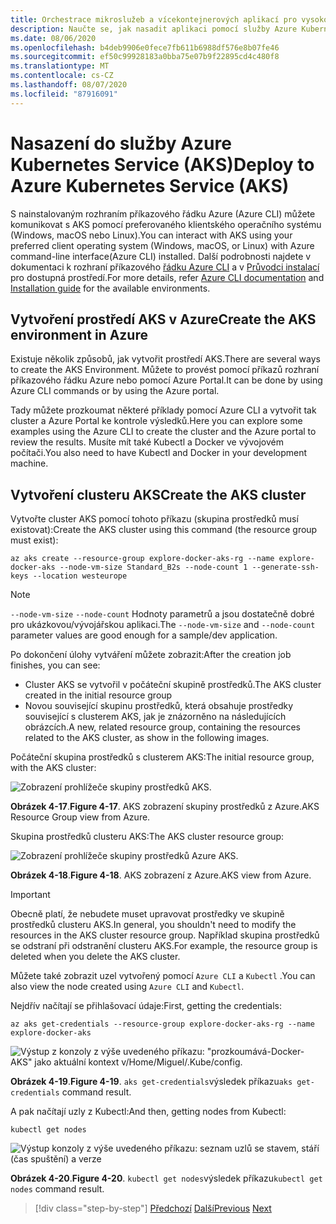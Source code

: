 ```yaml
---
title: Orchestrace mikroslužeb a vícekontejnerových aplikací pro vysokou škálovatelnost a dostupnost
description: Naučte se, jak nasadit aplikaci pomocí služby Azure Kubernetes.
ms.date: 08/06/2020
ms.openlocfilehash: b4deb9906e0fece7fb611b6988df576e8b07fe46
ms.sourcegitcommit: ef50c99928183a0bba75e07b9f22895cd4c480f8
ms.translationtype: MT
ms.contentlocale: cs-CZ
ms.lasthandoff: 08/07/2020
ms.locfileid: "87916091"
---
```

# <a name="deploy-to-azure-kubernetes-service-aks"></a><span data-ttu-id="a4547-103">Nasazení do služby Azure Kubernetes Service (AKS)</span><span class="sxs-lookup"><span data-stu-id="a4547-103">Deploy to Azure Kubernetes Service (AKS)</span></span>

<span data-ttu-id="a4547-104">S nainstalovaným rozhraním příkazového řádku Azure (Azure CLI) můžete komunikovat s AKS pomocí preferovaného klientského operačního systému (Windows, macOS nebo Linux).</span><span class="sxs-lookup"><span data-stu-id="a4547-104">You can interact with AKS using your preferred client operating system (Windows, macOS, or Linux) with Azure command-line interface(Azure CLI) installed.</span></span> <span data-ttu-id="a4547-105">Další podrobnosti najdete v dokumentaci k rozhraní příkazového [řádku Azure CLI](https://docs.microsoft.com/cli/azure/?view=azure-cli-latest) a v [Průvodci instalací](https://docs.microsoft.com/cli/azure/install-azure-cli?view=azure-cli-latest) pro dostupná prostředí.</span><span class="sxs-lookup"><span data-stu-id="a4547-105">For more details, refer [Azure CLI documentation](https://docs.microsoft.com/cli/azure/?view=azure-cli-latest) and [Installation guide](https://docs.microsoft.com/cli/azure/install-azure-cli?view=azure-cli-latest) for the available environments.</span></span>

## <a name="create-the-aks-environment-in-azure"></a><span data-ttu-id="a4547-106">Vytvoření prostředí AKS v Azure</span><span class="sxs-lookup"><span data-stu-id="a4547-106">Create the AKS environment in Azure</span></span>

<span data-ttu-id="a4547-107">Existuje několik způsobů, jak vytvořit prostředí AKS.</span><span class="sxs-lookup"><span data-stu-id="a4547-107">There are several ways to create the AKS Environment.</span></span> <span data-ttu-id="a4547-108">Můžete to provést pomocí příkazů rozhraní příkazového řádku Azure nebo pomocí Azure Portal.</span><span class="sxs-lookup"><span data-stu-id="a4547-108">It can be done by using Azure CLI commands or by using the Azure portal.</span></span>

<span data-ttu-id="a4547-109">Tady můžete prozkoumat některé příklady pomocí Azure CLI a vytvořit tak cluster a Azure Portal ke kontrole výsledků.</span><span class="sxs-lookup"><span data-stu-id="a4547-109">Here you can explore some examples using the Azure CLI to create the cluster and the Azure portal to review the results.</span></span> <span data-ttu-id="a4547-110">Musíte mít také Kubectl a Docker ve vývojovém počítači.</span><span class="sxs-lookup"><span data-stu-id="a4547-110">You also need to have Kubectl and Docker in your development machine.</span></span>

## <a name="create-the-aks-cluster"></a><span data-ttu-id="a4547-111">Vytvoření clusteru AKS</span><span class="sxs-lookup"><span data-stu-id="a4547-111">Create the AKS cluster</span></span>

<span data-ttu-id="a4547-112">Vytvořte cluster AKS pomocí tohoto příkazu (skupina prostředků musí existovat):</span><span class="sxs-lookup"><span data-stu-id="a4547-112">Create the AKS cluster using this command (the resource group must exist):</span></span>

```console
az aks create --resource-group explore-docker-aks-rg --name explore-docker-aks --node-vm-size Standard_B2s --node-count 1 --generate-ssh-keys --location westeurope
```

> [!NOTE]
> <span data-ttu-id="a4547-113">`--node-vm-size` `--node-count` Hodnoty parametrů a jsou dostatečně dobré pro ukázkovou/vývojářskou aplikaci.</span><span class="sxs-lookup"><span data-stu-id="a4547-113">The `--node-vm-size` and `--node-count` parameter values are good enough for a sample/dev application.</span></span>

<span data-ttu-id="a4547-114">Po dokončení úlohy vytváření můžete zobrazit:</span><span class="sxs-lookup"><span data-stu-id="a4547-114">After the creation job finishes, you can see:</span></span>

- <span data-ttu-id="a4547-115">Cluster AKS se vytvořil v počáteční skupině prostředků.</span><span class="sxs-lookup"><span data-stu-id="a4547-115">The AKS cluster created in the initial resource group</span></span>
- <span data-ttu-id="a4547-116">Novou související skupinu prostředků, která obsahuje prostředky související s clusterem AKS, jak je znázorněno na následujících obrázcích.</span><span class="sxs-lookup"><span data-stu-id="a4547-116">A new, related resource group, containing the resources related to the AKS cluster, as show in the following images.</span></span>

<span data-ttu-id="a4547-117">Počáteční skupina prostředků s clusterem AKS:</span><span class="sxs-lookup"><span data-stu-id="a4547-117">The initial resource group, with the AKS cluster:</span></span>

![Zobrazení prohlížeče skupiny prostředků AKS.](media/deploy-azure-kubernetes-service/aks-cluster-view.png)

<span data-ttu-id="a4547-119">**Obrázek 4-17**.</span><span class="sxs-lookup"><span data-stu-id="a4547-119">**Figure 4-17**.</span></span> <span data-ttu-id="a4547-120">AKS zobrazení skupiny prostředků z Azure.</span><span class="sxs-lookup"><span data-stu-id="a4547-120">AKS Resource Group view from Azure.</span></span>

<span data-ttu-id="a4547-121">Skupina prostředků clusteru AKS:</span><span class="sxs-lookup"><span data-stu-id="a4547-121">The AKS cluster resource group:</span></span>

![Zobrazení prohlížeče skupiny prostředků Azure AKS.](media/deploy-azure-kubernetes-service/aks-resource-group-view.png)

<span data-ttu-id="a4547-123">**Obrázek 4-18**.</span><span class="sxs-lookup"><span data-stu-id="a4547-123">**Figure 4-18**.</span></span> <span data-ttu-id="a4547-124">AKS zobrazení z Azure.</span><span class="sxs-lookup"><span data-stu-id="a4547-124">AKS view from Azure.</span></span>

> [!IMPORTANT]
> <span data-ttu-id="a4547-125">Obecně platí, že nebudete muset upravovat prostředky ve skupině prostředků clusteru AKS.</span><span class="sxs-lookup"><span data-stu-id="a4547-125">In general, you shouldn't need to modify the resources in the AKS cluster resource group.</span></span> <span data-ttu-id="a4547-126">Například skupina prostředků se odstraní při odstranění clusteru AKS.</span><span class="sxs-lookup"><span data-stu-id="a4547-126">For example, the resource group is deleted when you delete the AKS cluster.</span></span>

<span data-ttu-id="a4547-127">Můžete také zobrazit uzel vytvořený pomocí `Azure CLI` a `Kubectl` .</span><span class="sxs-lookup"><span data-stu-id="a4547-127">You can also view the node created using `Azure CLI` and `Kubectl`.</span></span>

<span data-ttu-id="a4547-128">Nejdřív načítají se přihlašovací údaje:</span><span class="sxs-lookup"><span data-stu-id="a4547-128">First, getting the credentials:</span></span>

```console
az aks get-credentials --resource-group explore-docker-aks-rg --name explore-docker-aks
```

![Výstup z konzoly z výše uvedeného příkazu: "prozkoumává-Docker-AKS" jako aktuální kontext v/Home/Miguel/.Kube/config.](media/deploy-azure-kubernetes-service/get-credentials-command-result.png)

<span data-ttu-id="a4547-130">**Obrázek 4-19**.</span><span class="sxs-lookup"><span data-stu-id="a4547-130">**Figure 4-19**.</span></span> <span data-ttu-id="a4547-131">`aks get-credentials`výsledek příkazu</span><span class="sxs-lookup"><span data-stu-id="a4547-131">`aks get-credentials` command result.</span></span>

<span data-ttu-id="a4547-132">A pak načítají uzly z Kubectl:</span><span class="sxs-lookup"><span data-stu-id="a4547-132">And then, getting nodes from Kubectl:</span></span>

```console
kubectl get nodes
```

![Výstup konzoly z výše uvedeného příkazu: seznam uzlů se stavem, stáří (čas spuštění) a verze](media/deploy-azure-kubernetes-service/kubectl-get-nodes-command-result.png)

<span data-ttu-id="a4547-134">**Obrázek 4-20**.</span><span class="sxs-lookup"><span data-stu-id="a4547-134">**Figure 4-20**.</span></span> <span data-ttu-id="a4547-135">`kubectl get nodes`výsledek příkazu</span><span class="sxs-lookup"><span data-stu-id="a4547-135">`kubectl get nodes` command result.</span></span>

> [!div class="step-by-step"]
> <span data-ttu-id="a4547-136">[Předchozí](orchestrate-high-scalability-availability.md) 
>  [Další](docker-apps-development-environment.md)</span><span class="sxs-lookup"><span data-stu-id="a4547-136">[Previous](orchestrate-high-scalability-availability.md)
[Next](docker-apps-development-environment.md)</span></span>

